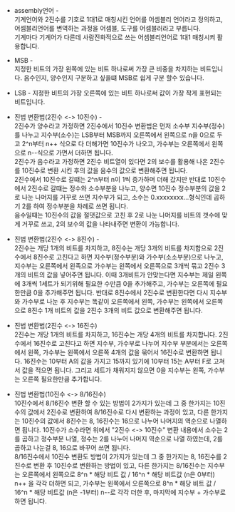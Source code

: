 - assembly언어 -                                                                                                                                  
기계언어와 2진수를 기호로 1대1로 매칭시킨 언어를 어셈블리 언어라고 정의하고, 어셈블리언어를 변역하는 과정을 어셈블, 도구를 어셈블러라고 부릅니다.                                             
기계마다 기계어가 다른데 사람진화적으로 쓰는 어셈블리언어로 1대1 매칭시켜 활용합니다.                                                                                 

- MSB -                                                                                                                                                      
지정한 비트의 가장 왼쪽에 있는 비트 하나로써 가장 큰 비중을 차지하는 비트입니다. 음수인지, 양수인지 구분하고 싶을떄 MSB로 쉽게 구분 할수 있습니다.                                                                                       

- LSB -
  지정한 비트의 가장 오른쪽에 있는 비트 하나로써 값이 가장 작게 표현되는 비트입니다.                                                                                                                               

- 진법 변환법(2진수 <-> 10진수) -                                                                                                                               
2진수가 양수라고 가정하면 2진수에서 10진수 변환법은 먼저 소수부 지수부(정수)를 나누고 지수부(소수)는 LSB부터 MSB까지 오른쪽에서 왼쪽으로 n을 0으로 두고 2^n부터 n++ 식으로 다 더해가면 10진수가 나오고,
가수부는 오른쪽에서 왼쪽으로 n--식으로 가면서 더하면 됩니다.                                                                                                                               
2진수가 음수라고 가정하면 2진수 비트열이 있다면 2의 보수를 활용해 나온 2진수를 10진수로 변환 시킨 후의 값을 음수의 값으로 변환해주면 됩니다.                                                                                             
2진수에서 10진수로 갈떄는 2^n부터 n이 1씩 증가하며 더해 갔지만 반대로 10진수에서 2진수로 갈떄는 정수와 소수부분을 나누고, 양수면  10진수 정수부분의 값을 2로 나눈 나머지를 거꾸로 쓰면 지수부가 되고, 소수는 0.xxxxxxxx...형식인데
곱하기 2를 하여 정수부분을 차례로 쓰면 됩니다.                                                                                                                                 
음수일때는 10진수의 값을 절댓값으로 고친 후 2로 나눈 나머지를 비트의 갯수에 맞게 거꾸로 쓰고, 2의 보수의 값을 나타내주면 변환이 가능합니다.                                                                                              

- 진법 변환법(2진수 <-> 8진수) -                                                                                                                               
2진수는 개당 1개의 비트를 차지하고, 8진수는 개당 3개의 비트를 차지함으로 2진수에서 8진수로 고친다고 하면 지수부(정수부분)와 가수부(소소부분)으로 나누고, 지수부는 오른쪽에서 왼족으로
가수부는 왼쪽에서 오른쪽으로 3개씩 묶고 2진수 3개의 비트의 값을 넣어주면 됩니다. 이때 3개비트가 안맞는다면 지수부는 제일 왼쪽에 3개씩 1세트가 되기위해 필요한 수만큼 0을 추가해주고,
가수부는 오른쪽에 필요한만큼 0을 추가해주면 됩니다. 반대로 8진수에서 2진수로 변환한다면 다시 지수부와 가수부로 나눈 후 지수부는 똑같이 오른쪽에서 왼쪽, 가수부는 왼쪽에서 오른쪽으로 8진수
1개 비트의 값을 2진수 3개의 비트 값으로 변환해주면 됩니다.                                                                                                                               

- 진법 변환법(2진수 <-> 16진수)                                                                                                                               
2진수는 개당 1개의 비트를 차지하고, 16진수는 개당 4개의 비트를 차지합니다. 2진수에서 16진수로 고친다고 하면 지수부, 가수부로 나누어 지수부 부분에서는 오른쪽에서 왼쪽, 가수부는 왼쪽에서 오른쪽 4개의 값을
묶어서 16진수로 변환하면 됩니다. 16진수는 10부터 A의 값을 가지고 15까지 있기에 10부터 15는 A부터 F로 고쳐서 값을 적으면 됩니다. 그리고 세트가 채워지지 않으면 0을 지수부는 왼쪽, 가수부는 오른쪽 필요한만큼 추가합니다.  

- 진법 변환법(10진수 <-> 8/16진수)                                                                                                                               
10진수에서 8/16진수 변환 할 수 있는 방법이 2가지가 있는데 그 중 한가지는 10진수의 값에서 2진수로 변환하여 8/16진수로 다시 변환하는 과정이 있고, 다른 한가지는 10진수의 값에서 8진수는 8, 16진수는 16으로 나누어
나머지의 역순으로 나열하면 됩니다. 10진수가 소수라면 위에서 "2진수 <-> 10진수" 변환 내용에서 소수는 2를 곱하고 정수부분 나열, 정수는 2를 나누어 나머지 역순으로 나열 하였는데, 2를 곱하고 나눈걸 8, 16으로 바꾸어
쓰면 됩니다.                                                                                                                               
8/16진수에서 10진수 변환도 방법이 2가지가 있는데 그 중 한가지는 8, 16진수를 2진수로 변환 후 10진수로 변환하는 방법이 있고, 다른 한가지는 8/16진수는 지수부는 오른쪽에서 왼쪽으로 8^n * 해당 비트 값 / 16^n * 해당 비트값 (n은 0부터) n++
을 각각 더하면 되고, 가수부는 왼쪽에서 오른쪽으로 8^n * 해당 비트 값 / 16^n * 해당 비트값 (n은 -1부터) n--로 각각 더한 후, 마지막에 지수부 + 가수부로 하면 됩니다.



 
